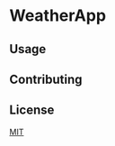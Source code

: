 # WeatherApp

## Usage

## Contributing

## License
[MIT](https://choosealicense.com/licenses/mit/)
